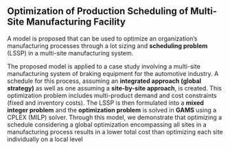 ## Optimization of Production Scheduling of Multi-Site Manufacturing Facility

A model is proposed that can be used to optimize an organization’s manufacturing processes through a lot sizing and **scheduling problem** (LSSP) in a multi-site manufacturing system.

The proposed model is applied to a case study involving a multi-site manufacturing system of braking equipment for the automotive industry. A schedule for this process, assuming an **integrated approach (global strategy)** as well as one assuming a **site-by-site approach**, is created. This optimization problem includes multi-product demand and cost constraints (fixed and inventory costs). The LSSP is then formulated into a **mixed integer problem** and the **optimization problem** is solved in **GAMS** using a CPLEX (MILP) solver. Through this model, we demonstrate that optimizing a schedule considering a global optimization encompassing all sites in a manufacturing process results in a lower total cost than optimizing each site individually on a local level
